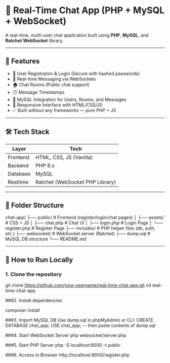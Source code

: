 # 💬 Real-Time Chat App (PHP + MySQL + WebSocket)

A real-time, multi-user chat application built using **PHP**, **MySQL**, and **Ratchet WebSocket** library.

---

## 🚀 Features

- 🔐 User Registration & Login (Secure with hashed passwords)
- 💬 Real-time Messaging via WebSockets
- 🏠 Chat Rooms (Public chat support)
- 🕒 Message Timestamps
- 🧠 MySQL Integration for Users, Rooms, and Messages
- 📱 Responsive Interface with HTML/CSS/JS
- ✅ Built without any frameworks — pure PHP + JS

---

## 🛠 Tech Stack

| Layer | Tech |
|-------|------|
| Frontend | HTML, CSS, JS (Vanilla) |
| Backend | PHP 8.x |
| Database | MySQL |
| Realtime | Ratchet (WebSocket PHP Library) |

---

## 📁 Folder Structure

chat-app/
├── public/ # Frontend (register/login/chat pages)
│ ├── assets/ # CSS + JS
│ ├── chat.php # Chat UI
│ ├── login.php # Login Page
│ └── register.php # Register Page
├── includes/ # PHP helper files (db, auth, etc.)
├── websocket/ # WebSocket server (Ratchet)
├── dump.sql # MySQL DB structure
└── README.md


---

## 🧪 How to Run Locally

### 1. Clone the repository

git clone https://github.com/your-username/real-time-chat-app.git
cd real-time-chat-app

###2. Install dependencies

composer install

###3. Import MySQL DB
Use dump.sql in phpMyAdmin or CLI:
CREATE DATABASE chat_app;
USE chat_app;
-- then paste contents of dump.sql

###4. Start WebSocket Server
php websocket/server.php

###5. Start PHP Server
php -S localhost:8000 -t public

###6. Access in Browser
http://localhost:8000/register.php


